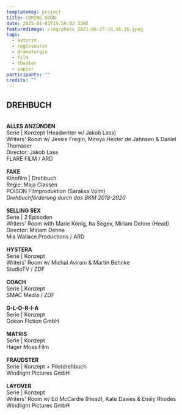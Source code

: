 ```yaml
---
templateKey: project
title: COMING SOON
date: 2025-01-01T15:56:02.338Z
featuredimage: /img/photo_2021-08-27-16.56.26.jpeg
tags:
  - autorin
  - regisseurin
  - dramaturgin
  - film
  - theater
  - papier
participants: ""
credits: ""
---
```

## **DREHBUCH**

\
**ALLES ANZÜNDEN**\
﻿Serie | Konzept (Headwriter w/ Jakob Lass)\
Writers' Room w/ Jessie Fregin, Mireya Heider de Jahnsen & Daniel Thomaser\
Director: Jakob Lass\
FLARE FILM / ARD\
\
**FAKE**\
Kinofilm | Drehbuch\
Regie: Maja Classen\
POISON Filmproduktion (Saralisa Volm)\
﻿*Drehbuchförderung durch das BKM 2018-2020*\
\
**SELLING SEX** \
Serie | 2 Episoden\
Writers' Room with Marie König, Ita Segev, Miriam Dehne (Head)\
Director: Miriam Dehne\
Mia Wallace Productions / ARD\
\
**HYSTERA**\
Serie | Konzept\
Writers' Room w/ Michal Aviram & Martin Behnke\
StudioTV / ZDF\
\
**COACH**\
Serie | Konzept\
SMAC Media / ZDF\
\
**G-L-O-R-I-A**\
Serie | Konzept\
Odeon Fiction GmbH\
\
**MATRIS**\
Serie | Konzept\
Hager Moss Film\
\
**FRAUDSTER**\
Serie | Konzept + Pilotdrehbuch\
Windlight Pictures GmbH\
\
**LAYOVER**\
Serie | Konzept\
Writers' Room w/ Ed McCardie (Head), Kate Davies & Emily Rhodes\
Windlight Pictures GmbH